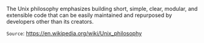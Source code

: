 The Unix philosophy emphasizes building short, simple, clear, modular, and extensible code that can be easily maintained and repurposed by developers other than its creators.

`Source`: https://en.wikipedia.org/wiki/Unix_philosophy
